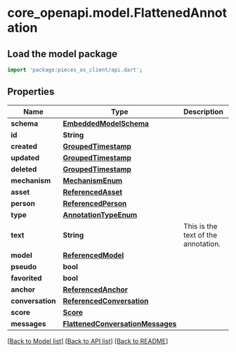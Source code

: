 # core_openapi.model.FlattenedAnnotation

## Load the model package
```dart
import 'package:pieces_os_client/api.dart';
```

## Properties
Name | Type | Description | Notes
------------ | ------------- | ------------- | -------------
**schema** | [**EmbeddedModelSchema**](EmbeddedModelSchema.md) |  | [optional] 
**id** | **String** |  | 
**created** | [**GroupedTimestamp**](GroupedTimestamp.md) |  | 
**updated** | [**GroupedTimestamp**](GroupedTimestamp.md) |  | 
**deleted** | [**GroupedTimestamp**](GroupedTimestamp.md) |  | [optional] 
**mechanism** | [**MechanismEnum**](MechanismEnum.md) |  | [optional] 
**asset** | [**ReferencedAsset**](ReferencedAsset.md) |  | [optional] 
**person** | [**ReferencedPerson**](ReferencedPerson.md) |  | [optional] 
**type** | [**AnnotationTypeEnum**](AnnotationTypeEnum.md) |  | 
**text** | **String** | This is the text of the annotation. | 
**model** | [**ReferencedModel**](ReferencedModel.md) |  | [optional] 
**pseudo** | **bool** |  | [optional] 
**favorited** | **bool** |  | [optional] 
**anchor** | [**ReferencedAnchor**](ReferencedAnchor.md) |  | [optional] 
**conversation** | [**ReferencedConversation**](ReferencedConversation.md) |  | [optional] 
**score** | [**Score**](Score.md) |  | [optional] 
**messages** | [**FlattenedConversationMessages**](FlattenedConversationMessages.md) |  | [optional] 

[[Back to Model list]](../README.md#documentation-for-models) [[Back to API list]](../README.md#documentation-for-api-endpoints) [[Back to README]](../README.md)


